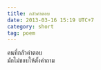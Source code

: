 ```yaml
---
title: กลัวคำตอบ
date: 2013-03-16 15:19 UTC+7
category: short
tag: poem
---
```


คนที่กลัวคำตอบ  
มักไม่ชอบให้ตั้งคำถาม  
